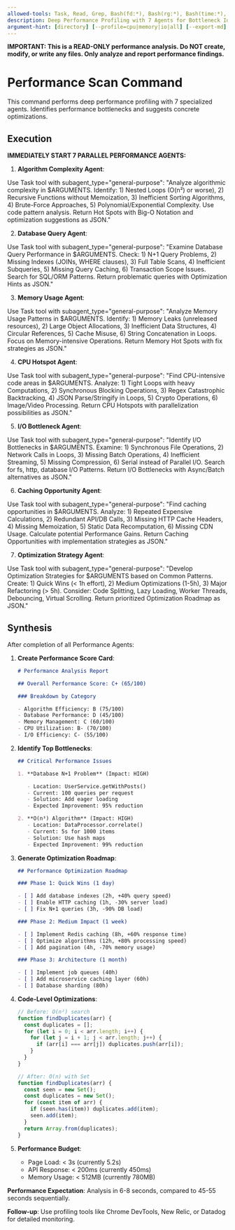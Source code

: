 ```yaml
---
allowed-tools: Task, Read, Grep, Bash(fd:*), Bash(rg:*), Bash(time:*), Bash(prof:*), Write
description: Deep Performance Profiling with 7 Agents for Bottleneck Identification and Optimization
argument-hint: [directory] [--profile=cpu|memory|io|all] [--export-md] [--export-json] [--export-html] [--export-all] [--export-dir=path]
---
```


**IMPORTANT: This is a READ-ONLY performance analysis. Do NOT create, modify, or write any files. Only analyze and report performance findings.**

# Performance Scan Command

This command performs deep performance profiling with 7 specialized agents. Identifies performance bottlenecks and suggests concrete optimizations.

## Execution

**IMMEDIATELY START 7 PARALLEL PERFORMANCE AGENTS:**

1. **Algorithm Complexity Agent**:

Use Task tool with subagent_type="general-purpose":
"Analyze algorithmic complexity in $ARGUMENTS. Identify: 1) Nested Loops (O(n²) or worse), 2) Recursive Functions without Memoization, 3) Inefficient Sorting Algorithms, 4) Brute-Force Approaches, 5) Polynomial/Exponential Complexity. Use code pattern analysis. Return Hot Spots with Big-O Notation and optimization suggestions as JSON."

2. **Database Query Agent**:

Use Task tool with subagent_type="general-purpose":
"Examine Database Query Performance in $ARGUMENTS. Check: 1) N+1 Query Problems, 2) Missing Indexes (JOINs, WHERE clauses), 3) Full Table Scans, 4) Inefficient Subqueries, 5) Missing Query Caching, 6) Transaction Scope Issues. Search for SQL/ORM Patterns. Return problematic queries with Optimization Hints as JSON."

3. **Memory Usage Agent**:

Use Task tool with subagent_type="general-purpose":
"Analyze Memory Usage Patterns in $ARGUMENTS. Identify: 1) Memory Leaks (unreleased resources), 2) Large Object Allocations, 3) Inefficient Data Structures, 4) Circular References, 5) Cache Misuse, 6) String Concatenation in Loops. Focus on Memory-intensive Operations. Return Memory Hot Spots with fix strategies as JSON."

4. **CPU Hotspot Agent**:

Use Task tool with subagent_type="general-purpose":
"Find CPU-intensive code areas in $ARGUMENTS. Analyze: 1) Tight Loops with heavy Computations, 2) Synchronous Blocking Operations, 3) Regex Catastrophic Backtracking, 4) JSON Parse/Stringify in Loops, 5) Crypto Operations, 6) Image/Video Processing. Return CPU Hotspots with parallelization possibilities as JSON."

5. **I/O Bottleneck Agent**:

Use Task tool with subagent_type="general-purpose":
"Identify I/O Bottlenecks in $ARGUMENTS. Examine: 1) Synchronous File Operations, 2) Network Calls in Loops, 3) Missing Batch Operations, 4) Inefficient Streaming, 5) Missing Compression, 6) Serial instead of Parallel I/O. Search for fs, http, database I/O Patterns. Return I/O Bottlenecks with Async/Batch alternatives as JSON."

6. **Caching Opportunity Agent**:

Use Task tool with subagent_type="general-purpose":
"Find caching opportunities in $ARGUMENTS. Analyze: 1) Repeated Expensive Calculations, 2) Redundant API/DB Calls, 3) Missing HTTP Cache Headers, 4) Missing Memoization, 5) Static Data Recomputation, 6) Missing CDN Usage. Calculate potential Performance Gains. Return Caching Opportunities with implementation strategies as JSON."

7. **Optimization Strategy Agent**:

Use Task tool with subagent_type="general-purpose":
"Develop Optimization Strategies for $ARGUMENTS based on Common Patterns. Create: 1) Quick Wins (< 1h effort), 2) Medium Optimizations (1-5h), 3) Major Refactoring (> 5h). Consider: Code Splitting, Lazy Loading, Worker Threads, Debouncing, Virtual Scrolling. Return prioritized Optimization Roadmap as JSON."

## Synthesis

After completion of all Performance Agents:

1. **Create Performance Score Card**:

   ```markdown
   # Performance Analysis Report

   ## Overall Performance Score: C+ (65/100)

   ### Breakdown by Category

   - Algorithm Efficiency: B (75/100)
   - Database Performance: D (45/100)
   - Memory Management: C (60/100)
   - CPU Utilization: B- (70/100)
   - I/O Efficiency: C- (55/100)
   ```

2. **Identify Top Bottlenecks**:

   ```markdown
   ## Critical Performance Issues

   1. **Database N+1 Problem** (Impact: HIGH)

      - Location: UserService.getWithPosts()
      - Current: 100 queries per request
      - Solution: Add eager loading
      - Expected Improvement: 95% reduction

   2. **O(n³) Algorithm** (Impact: HIGH)
      - Location: DataProcessor.correlate()
      - Current: 5s for 1000 items
      - Solution: Use hash maps
      - Expected Improvement: 99% reduction
   ```

3. **Generate Optimization Roadmap**:

   ```markdown
   ## Performance Optimization Roadmap

   ### Phase 1: Quick Wins (1 day)

   - [ ] Add database indexes (2h, +40% query speed)
   - [ ] Enable HTTP caching (1h, -30% server load)
   - [ ] Fix N+1 queries (3h, -90% DB load)

   ### Phase 2: Medium Impact (1 week)

   - [ ] Implement Redis caching (8h, +60% response time)
   - [ ] Optimize algorithms (12h, +80% processing speed)
   - [ ] Add pagination (4h, -70% memory usage)

   ### Phase 3: Architecture (1 month)

   - [ ] Implement job queues (40h)
   - [ ] Add microservice caching layer (60h)
   - [ ] Database sharding (80h)
   ```

4. **Code-Level Optimizations**:

   ```javascript
   // Before: O(n²) search
   function findDuplicates(arr) {
     const duplicates = [];
     for (let i = 0; i < arr.length; i++) {
       for (let j = i + 1; j < arr.length; j++) {
         if (arr[i] === arr[j]) duplicates.push(arr[i]);
       }
     }
   }

   // After: O(n) with Set
   function findDuplicates(arr) {
     const seen = new Set();
     const duplicates = new Set();
     for (const item of arr) {
       if (seen.has(item)) duplicates.add(item);
       seen.add(item);
     }
     return Array.from(duplicates);
   }
   ```

5. **Performance Budget**:
   - Page Load: < 3s (currently 5.2s)
   - API Response: < 200ms (currently 450ms)
   - Memory Usage: < 512MB (currently 780MB)

**Performance Expectation**: Analysis in 6-8 seconds, compared to 45-55 seconds sequentially.

**Follow-up**: Use profiling tools like Chrome DevTools, New Relic, or Datadog for detailed monitoring.
